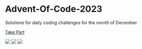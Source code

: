 # Advent-Of-Code-2023

Solutions for daily coding challenges for the month of December

[Take Part](https://adventofcode.com/2023)

![](https://img.shields.io/badge/day%20📅-9-blue)
![](https://img.shields.io/badge/stars%20⭐-17-yellow)
![](https://img.shields.io/badge/days%20completed-8-red)
